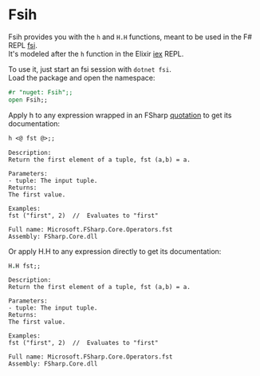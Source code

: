 Fsih
====

Fsih provides you with the `h` and `H.H` functions, meant to be used in the F# REPL [fsi](https://learn.microsoft.com/en-us/dotnet/fsharp/tools/fsharp-interactive/).  
It's modeled after the `h` function in the Elixir [iex](https://hexdocs.pm/iex/1.16.0/IEx.html) REPL.

To use it, just start an fsi session with `dotnet fsi`.  
Load the package and open the namespace:
```fsharp
#r "nuget: Fsih";;
open Fsih;;
```

Apply h to any expression wrapped in an FSharp [quotation](https://learn.microsoft.com/en-us/dotnet/fsharp/language-reference/code-quotations) to get its documentation:
```fsharp
h <@ fst @>;;
```

```
Description:
Return the first element of a tuple, fst (a,b) = a.

Parameters:
- tuple: The input tuple.
Returns:
The first value.

Examples:
fst ("first", 2)  //  Evaluates to "first"

Full name: Microsoft.FSharp.Core.Operators.fst
Assembly: FSharp.Core.dll
```

Or apply H.H to any expression directly to get its documentation:
```fsharp
H.H fst;;
```

```
Description:
Return the first element of a tuple, fst (a,b) = a.

Parameters:
- tuple: The input tuple.
Returns:
The first value.

Examples:
fst ("first", 2)  //  Evaluates to "first"

Full name: Microsoft.FSharp.Core.Operators.fst
Assembly: FSharp.Core.dll
```